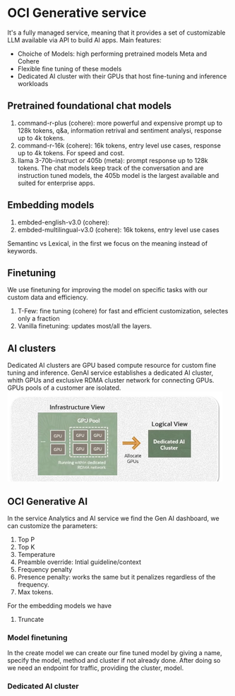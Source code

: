 # OCI Generative service
It's a fully managed service, meaning that it provides a set of customizable LLM available via API to build AI apps.
Main features:
 - Choiche of Models: high performing pretrained models Meta and Cohere
 - Flexible fine tuning of these models
 - Dedicated AI cluster with their GPUs that host fine-tuning and inference workloads

## Pretrained foundational chat models
 1. command-r-plus (cohere): more powerful and expensive prompt up to 128k tokens, q&a, information retrival and sentiment analysi, response up to 4k tokens.
 2. command-r-16k (cohere): 16k tokens, entry level use cases, response up to 4k tokens. For speed and cost.
 3. llama 3-70b-instruct or 405b (meta): prompt response up to 128k tokens. The chat models keep track of the conversation and are instruction tuned models, the 405b model is the largest available and suited for enterprise apps.

## Embedding models
 1. embded-english-v3.0 (cohere):
 2. embded-multilingual-v3.0 (cohere): 16k tokens, entry level use cases 

Semantinc vs Lexical, in the first we focus on the meaning instead of keywords.

## Finetuning
We use finetuning for improving the model on specific tasks with our custom data and efficiency.
 1. T-Few: fine tuning (cohere) for fast and efficient customization, selectes only a fraction
 2. Vanilla finetuning: updates most/all the layers.

## AI clusters
Dedicated AI clusters are GPU based compute resource for custom fine tuning and inference.
GenAI service establishes a dedicated AI cluster, whith GPUs and exclusive RDMA cluster network for connecting GPUs.
GPUs pools of a customer are isolated.
![Cluster](/assets/images/immagine_2025-10-16_093903827.png)

## OCI Generative AI
In the service Analytics and AI service we find the Gen AI dashboard, we can customize the parameters:
1. Top P
2. Top K
3. Temperature
4. Preamble override: Intial guideline/context
5. Frequency penalty
6. Presence penalty: works the same but it penalizes regardless of the frequency.
7. Max tokens.

For the embedding models we have
1. Truncate

### Model finetuning
In the create model we can create our fine tuned model by giving a name, specify the model, method and 
cluster if not already done. After doing so we need an endpoint for traffic, providing the cluster, model.

### Dedicated AI cluster
